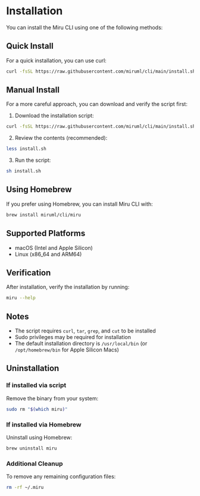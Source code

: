 # Installation

You can install the Miru CLI using one of the following methods:

## Quick Install

For a quick installation, you can use curl:

```bash
curl -fsSL https://raw.githubusercontent.com/miruml/cli/main/install.sh | sh
```

## Manual Install

For a more careful approach, you can download and verify the script first:

1. Download the installation script:
```bash
curl -fsSL https://raw.githubusercontent.com/miruml/cli/main/install.sh -o install.sh
```

2. Review the contents (recommended):
```bash
less install.sh
```

3. Run the script:
```bash
sh install.sh
```

## Using Homebrew

If you prefer using Homebrew, you can install Miru CLI with:

```bash
brew install miruml/cli/miru
```

## Supported Platforms

- macOS (Intel and Apple Silicon)
- Linux (x86_64 and ARM64)

## Verification

After installation, verify the installation by running:

```bash
miru --help
```

## Notes

- The script requires `curl`, `tar`, `grep`, and `cut` to be installed
- Sudo privileges may be required for installation
- The default installation directory is `/usr/local/bin` (or `/opt/homebrew/bin` for Apple Silicon Macs)

## Uninstallation

### If installed via script
Remove the binary from your system:
```bash
sudo rm "$(which miru)"
```

### If installed via Homebrew
Uninstall using Homebrew:
```bash
brew uninstall miru
```

### Additional Cleanup
To remove any remaining configuration files:
```bash
rm -rf ~/.miru
```